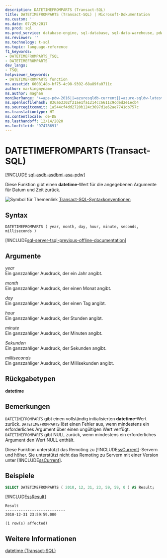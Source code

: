 ```yaml
---
description: DATETIMEFROMPARTS (Transact-SQL)
title: DATETIMEFROMPARTS (Transact-SQL) | Microsoft-Dokumentation
ms.custom: ''
ms.date: 07/29/2017
ms.prod: sql
ms.prod_service: database-engine, sql-database, sql-data-warehouse, pdw
ms.reviewer: ''
ms.technology: t-sql
ms.topic: language-reference
f1_keywords:
- DATETIMEFROMPARTS_TSQL
- DATETIMEFROMPARTS
dev_langs:
- TSQL
helpviewer_keywords:
- DATETIMEFROMPARTS function
ms.assetid: 6008148b-bf75-4c98-9392-68a89fa0711c
author: markingmyname
ms.author: maghan
monikerRange: '>=aps-pdw-2016||=azuresqldb-current||=azure-sqldw-latest||>=sql-server-2016||>=sql-server-linux-2017||=azuresqldb-mi-current'
ms.openlocfilehash: 836a63302f21ae1fa1214cc6611c9cded2e1ecb4
ms.sourcegitcommit: 1a544cf4dd2720b124c3697d1e62ae7741db757c
ms.translationtype: HT
ms.contentlocale: de-DE
ms.lasthandoff: 12/14/2020
ms.locfileid: "97478691"
---
```

# <a name="datetimefromparts-transact-sql"></a>DATETIMEFROMPARTS (Transact-SQL)
[!INCLUDE [sql-asdb-asdbmi-asa-pdw](../../includes/applies-to-version/sql-asdb-asdbmi-asa-pdw.md)]

Diese Funktion gibt einen **datetime**-Wert für die angegebenen Argumente für Datum und Zeit zurück.
  
![Symbol für Themenlink](../../database-engine/configure-windows/media/topic-link.gif "Symbol für Themenlink") [Transact-SQL-Syntaxkonventionen](../../t-sql/language-elements/transact-sql-syntax-conventions-transact-sql.md)
  
## <a name="syntax"></a>Syntax  
  
```syntaxsql
DATETIMEFROMPARTS ( year, month, day, hour, minute, seconds, milliseconds )  
```  
  
[!INCLUDE[sql-server-tsql-previous-offline-documentation](../../includes/sql-server-tsql-previous-offline-documentation.md)]

## <a name="arguments"></a>Argumente
*year*  
Ein ganzzahliger Ausdruck, der ein Jahr angibt.
  
*month*  
Ein ganzzahliger Ausdruck, der einen Monat angibt.
  
*day*  
Ein ganzzahliger Ausdruck, der einen Tag angibt.
  
*hour*  
Ein ganzzahliger Ausdruck, der Stunden angibt.
  
*minute*  
Ein ganzzahliger Ausdruck, der Minuten angibt.
  
*Sekunden*  
Ein ganzzahliger Ausdruck, der Sekunden angibt.
  
*milliseconds*  
Ein ganzzahliger Ausdruck, der Millisekunden angibt.
  
## <a name="return-types"></a>Rückgabetypen
**datetime**
  
## <a name="remarks"></a>Bemerkungen  
`DATETIMEFROMPARTS` gibt einen vollständig initialisierten **datetime**-Wert zurück. `DATETIMEFROMPARTS` löst einen Fehler aus, wenn mindestens ein erforderliches Argument über einen ungültigen Wert verfügt. `DATETIMEFROMPARTS` gibt NULL zurück, wenn mindestens ein erforderliches Argument den Wert NULL enthält.
  
Diese Funktion unterstützt das Remoting zu [!INCLUDE[ssCurrent](../../includes/sscurrent-md.md)]-Servern und höher. Sie unterstützt nicht das Remoting zu Servern mit einer Version unter [!INCLUDE[ssCurrent](../../includes/sscurrent-md.md)].
  
## <a name="examples"></a>Beispiele  
  
```sql
SELECT DATETIMEFROMPARTS ( 2010, 12, 31, 23, 59, 59, 0 ) AS Result;  
```  
  
[!INCLUDE[ssResult](../../includes/ssresult-md.md)]
  
```
Result  
---------------------------  
2010-12-31 23:59:59.000  
  
(1 row(s) affected)  
```  
  
## <a name="see-also"></a>Weitere Informationen
[datetime &#40;Transact-SQL&#41;](../../t-sql/data-types/datetime-transact-sql.md)
  
  

